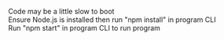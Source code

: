 Code may be a little slow to boot <br />
Ensure Node.js is installed then run "npm install" in program CLI <br />
Run "npm start" in program CLI to run program
